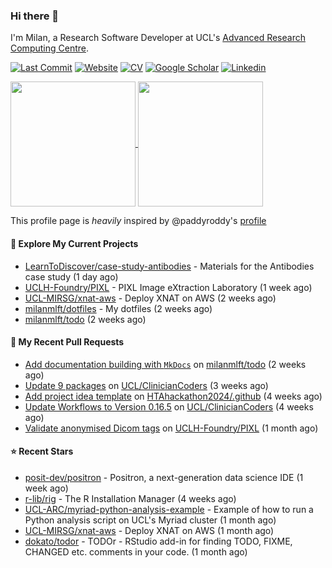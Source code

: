 ### Hi there 👋

I'm Milan, a Research Software Developer at UCL's [Advanced Research Computing
Centre](https://www.ucl.ac.uk/advanced-research-computing/advanced-research-computing-centre).

[![Last Commit](https://img.shields.io/github/last-commit/milanmlft/milanmlft?label=updated)](https://github.com/milanmlft)
[![Website](https://img.shields.io/badge/GitHub%20Pages-222?logo=githubpages&logoColor=fff&style=for-the-badge&style=flat)](https://milanmlft.dev)
[![CV](https://img.shields.io/badge/CV-PDF-pink.svg)](https://milanmlft.netlify.app/uploads/resume.pdf)
[![Google Scholar](https://img.shields.io/badge/Google%20Scholar-4285F4?logo=googlescholar&logoColor=fff&style=for-the-badge&style=flat)](https://scholar.google.com/citations?user=LwW40HQAAAAJ&hl=en)
[![Linkedin](https://img.shields.io/badge/LinkedIn-0A66C2?logo=linkedin&logoColor=fff&style=for-the-badge&style=flat)](http://www.linkedin.com/in/milan-malfait)


<a href="https://github.com/milanmlft/milanmlft#gh-dark-mode-only">
  <img height=200 align="center" src="https://github-readme-stats-paddyroddy.vercel.app/api?username=milanmlft&disable_animations=true&hide_border=true&hide_title=true&include_all_commits=true&rank_icon=github&show=prs_merged,reviews&show_icons=true&theme=tokyonight" />
</a>


<a href="https://github.com/milanmlft/milanmlft#gh-light-mode-only">
  <img height=200 align="center" src="https://github-readme-stats-paddyroddy.vercel.app/api?username=milanmlft&disable_animations=true&hide_border=true&hide_title=true&include_all_commits=true&rank_icon=github&show=prs_merged,reviews&show_icons=true&theme=default" />
</a>

This profile page is _heavily_ inspired by @paddyroddy's [profile](https://github.com/paddyroddy/paddyroddy)

#### 👷 Explore My Current Projects

- [LearnToDiscover/case-study-antibodies](https://github.com/LearnToDiscover/case-study-antibodies) - Materials for the Antibodies case study
  (1 day ago)
- [UCLH-Foundry/PIXL](https://github.com/UCLH-Foundry/PIXL) - PIXL Image eXtraction Laboratory
  (1 week ago)
- [UCL-MIRSG/xnat-aws](https://github.com/UCL-MIRSG/xnat-aws) - Deploy XNAT on AWS
  (2 weeks ago)
- [milanmlft/dotfiles](https://github.com/milanmlft/dotfiles) - My dotfiles
  (2 weeks ago)
- [milanmlft/todo](https://github.com/milanmlft/todo)
  (2 weeks ago)

#### 🔨 My Recent Pull Requests

- [Add documentation building with `MkDocs`](https://github.com/milanmlft/todo/pull/1) on [milanmlft/todo](https://github.com/milanmlft/todo)
  (2 weeks ago)
- [Update 9 packages](https://github.com/UCL/ClinicianCoders/pull/43) on [UCL/ClinicianCoders](https://github.com/UCL/ClinicianCoders)
  (3 weeks ago)
- [Add project idea template](https://github.com/HTAhackathon2024/.github/pull/5) on [HTAhackathon2024/.github](https://github.com/HTAhackathon2024/.github)
  (4 weeks ago)
- [Update Workflows to Version 0.16.5](https://github.com/UCL/ClinicianCoders/pull/42) on [UCL/ClinicianCoders](https://github.com/UCL/ClinicianCoders)
  (4 weeks ago)
- [Validate anonymised Dicom tags](https://github.com/UCLH-Foundry/PIXL/pull/414) on [UCLH-Foundry/PIXL](https://github.com/UCLH-Foundry/PIXL)
  (1 month ago)

#### ⭐ Recent Stars

- [posit-dev/positron](https://github.com/posit-dev/positron) - Positron, a next-generation data science IDE
  (1 week ago)
- [r-lib/rig](https://github.com/r-lib/rig) - The R Installation Manager
  (4 weeks ago)
- [UCL-ARC/myriad-python-analysis-example](https://github.com/UCL-ARC/myriad-python-analysis-example) - Example of how to run a Python analysis script on UCL&#39;s Myriad cluster
  (1 month ago)
- [UCL-MIRSG/xnat-aws](https://github.com/UCL-MIRSG/xnat-aws) - Deploy XNAT on AWS
  (1 month ago)
- [dokato/todor](https://github.com/dokato/todor) - TODOr - RStudio add-in for finding TODO, FIXME, CHANGED etc. comments in your code.
  (1 month ago)
